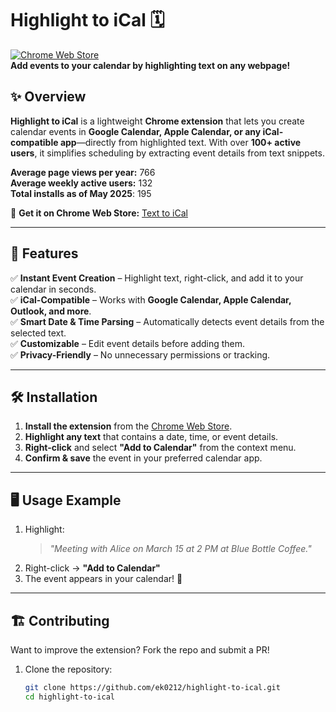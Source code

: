 # **Highlight to iCal** 🗓️  

[![Chrome Web Store](https://img.shields.io/chrome-web-store/users/noicbpdnfmijedkglcegpgdcndooaamf?label=Users&logo=googlechrome&color=brightgreen)](https://chromewebstore.google.com/detail/text-to-ical/noicbpdnfmijedkglcegpgdcndooaamf)  
**Add events to your calendar by highlighting text on any webpage!**  

## ✨ **Overview**  
**Highlight to iCal** is a lightweight **Chrome extension** that lets you create calendar events in **Google Calendar, Apple Calendar, or any iCal-compatible app**—directly from highlighted text. With over **100+ active users**, it simplifies scheduling by extracting event details from text snippets.  

**Average page views per year:** 766  
**Average weekly active users:** 132  
**Total installs as of May 2025**: 195

🔗 **Get it on Chrome Web Store:** [Text to iCal](https://chromewebstore.google.com/detail/text-to-ical/noicbpdnfmijedkglcegpgdcndooaamf)  

---

## 🚀 **Features**  
✅ **Instant Event Creation** – Highlight text, right-click, and add it to your calendar in seconds.  
✅ **iCal-Compatible** – Works with **Google Calendar, Apple Calendar, Outlook, and more**.  
✅ **Smart Date & Time Parsing** – Automatically detects event details from the selected text.  
✅ **Customizable** – Edit event details before adding them.  
✅ **Privacy-Friendly** – No unnecessary permissions or tracking.  

---

## 🛠 **Installation**  
1. **Install the extension** from the [Chrome Web Store](https://chromewebstore.google.com/detail/text-to-ical/noicbpdnfmijedkglcegpgdcndooaamf).  
2. **Highlight any text** that contains a date, time, or event details.  
3. **Right-click** and select **"Add to Calendar"** from the context menu.  
4. **Confirm & save** the event in your preferred calendar app.  

---

## 🖥️ **Usage Example**  
1. Highlight:  
   > *"Meeting with Alice on March 15 at 2 PM at Blue Bottle Coffee."*  
2. Right-click → **"Add to Calendar"**  
3. The event appears in your calendar! 🎉  

---

## 🏗 **Contributing**  
Want to improve the extension? Fork the repo and submit a PR!  

1. Clone the repository:  
   ```bash
   git clone https://github.com/ek0212/highlight-to-ical.git
   cd highlight-to-ical
